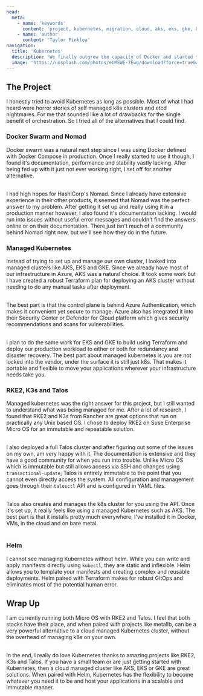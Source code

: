 ```yaml
---
head:
  meta:
    - name: 'keywords'
      content: 'project, kubernetes, migration, cloud, aks, eks, gke, helm, rke2, k3s, cluster, nomad, docker, docker-swarm, k8s'
    - name: 'author'
      content: 'Taylor Finklea'
navigation:
  title: 'Kubernetes'
  description: 'We finally outgrew the capacity of Docker and started to look for an orchestration platform for our containers. I evaluated Docker Swarm and Nomad but decided that Kubernetes with Helm fit our needs the best.'
  image: 'https://unsplash.com/photos/eUMEWE-7Ewg/download?force=true&w=1920'
---
```


## The Project
I honestly tried to avoid Kubernetes as long as possible. Most of what I had heard were horror stories of self managed k8s clusters and etcd nightmares. For me that sounded like a lot of drawbacks for the single benefit of orchestration. So I tried all of the alternatives that I could find.

### Docker Swarm and Nomad
Docker swarm was a natural next step since I was using Docker defined with Docker Compose in production. Once I really started to use it though, I found it's documentation, performance and stability vastly lacking. After being fed up with it just not ever working right, I set off for another alternative.<br><br>

I had high hopes for HashiCorp's Nomad. Since I already have extensive experience in their other products, it seemed that Nomad was the perfect answer to my problem. After getting it set up and really using it in a production manner however, I also found it's documentation lacking. I would run into issues without useful error messages and couldn't find the answers online or on their documentation. There just isn't much of a community behind Nomad right now, but we'll see how they do in the future.

### Managed Kubernetes
Instead of trying to set up and manage our own cluster, I looked into managed clusters like AKS, EKS and GKE. Since we already have most of our infrastructure in Azure, AKS was a natural choice. It took some work but I have created a robust Terraform plan for deploying an AKS cluster without needing to do any manual tasks after deployment.<br><br>

The best part is that the control plane is behind Azure Authentication, which makes it convenient yet secure to manage. Azure also has integrated it into their Security Center or Defender for Cloud platform which gives security recommendations and scans for vulnerabilities.<br><br>

I plan to do the same work for EKS and GKE to build using Terraform and deploy our production workload to either or both for redundancy and disaster recovery. The best part about managed kubernetes is you are not locked into the vendor, under the surface it is still just k8s. That makes it portable and flexible to move your applications wherever your infrastructure needs take you.

### RKE2, K3s and Talos
Managed kubernetes was the right answer for this project, but I still wanted to understand what was being managed for me. After a lot of research, I found that RKE2 and K3s from Rancher are great options that run on practically any Unix based OS. I chose to deploy RKE2 on Suse Enterprise Micro OS for an immutable and repeatable solution.<br><br>

I also deployed a full Talos cluster and after figuring out some of the issues on my own, am very happy with it. The documentation is extensive and they have a good community for when you run into trouble. Unlike Micro OS which is immutable but still allows access via SSH and changes using `transactional-update`, Talos is entirely immutable to the point that you cannot even directly access the system. All configuration and management goes through their `talosctl` API and is configured in YAML files.<br><br>

Talos also creates and manages the k8s cluster for you using the API. Once it's set up, it really feels like using a managed Kubernetes such as AKS. The best part is that it installs pretty much everywhere, I've installed it in Docker, VMs, in the cloud and on bare metal. <br><br>

### Helm
I cannot see managing Kubernetes without helm. While you can write and apply manifests directly using `kubectl`, they are static and inflexible. Helm allows you to template your manifests and creating complex and reusable deployments. Helm paired with Terraform makes for robust GitOps and eliminates most of the potential human error.

## Wrap Up
I am currently running both Micro OS with RKE2 and Talos. I feel that both stacks have their place, and when paired with projects like metallb, can be a very powerful alternative to a cloud managed Kubernetes cluster, without the overhead of managing k8s on your own.<br><br>

In the end, I really do love Kubernetes thanks to amazing projects like RKE2, K3s and Talos. If you have a small team or are just getting started with Kubernetes, then a cloud managed cluster like AKS, EKS or GKE are great solutions. When paired with Helm, Kubernetes has the flexibility to become whatever you need it to be and host your applications in a scalable and immutable manner.